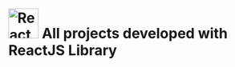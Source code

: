 # <img src="https://rawgit.com/gorangajic/react-icons/master/react-icons.svg" width="60" alt="React Icons"> All projects developed with ReactJS Library 
